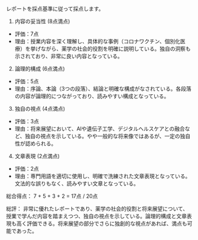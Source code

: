 レポートを採点基準に従って採点します。

1. 内容の妥当性 (8点満点)
- 評価：7点
- 理由：授業内容を深く理解し、具体的な事例（コロナワクチン、個別化医療）を挙げながら、薬学の社会的役割を明確に説明している。独自の洞察も示されており、非常に良い内容となっている。

2. 論理的構成 (6点満点)
- 評価：5点
- 理由：序論、本論（3つの段落）、結論と明確な構成がなされている。各段落の内容が論理的につながっており、読みやすい構成となっている。

3. 独自の視点 (4点満点)
- 評価：3点
- 理由：将来展望において、AIや遺伝子工学、デジタルヘルスケアとの融合など、独自の視点を示している。やや一般的な将来像ではあるが、一定の独自性が認められる。

4. 文章表現 (2点満点)
- 評価：2点
- 理由：専門用語を適切に使用し、明確で洗練された文章表現となっている。文法的な誤りもなく、読みやすい文章となっている。

総合得点：
7 + 5 + 3 + 2 = 17点 / 20点

総評：
非常に優れたレポートであり、薬学の社会的役割と将来展望について、授業で学んだ内容を踏まえつつ、独自の視点を示している。論理的構成と文章表現も高く評価できる。将来展望の部分でさらに独創的な視点があれば、満点も可能であった。